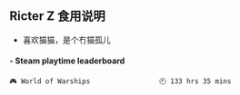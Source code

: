## Ricter Z 食用说明
- 喜欢猫猫，是个冇猫孤儿

<!-- steam-box start -->
#### - Steam playtime leaderboard
```text
🎮 World of Warships                 🕘 133 hrs 35 mins
```
<!-- Powered by https://github.com/YouEclipse/steam-box . -->
<!-- steam-box end -->
